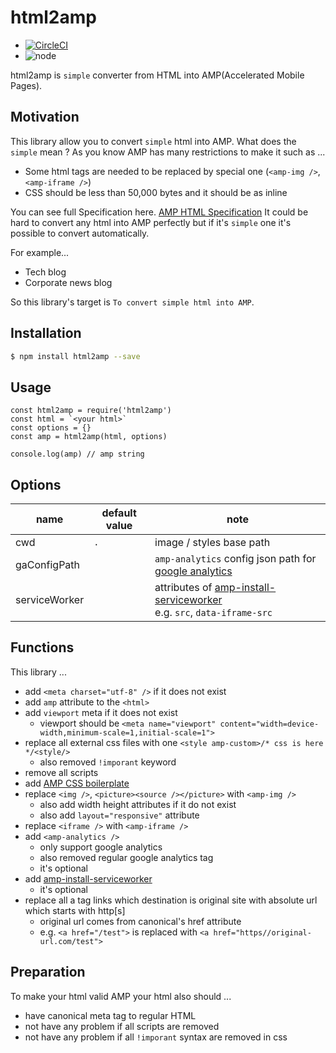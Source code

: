 
# html2amp

- [![CircleCI](https://circleci.com/gh/tomoyukikashiro/html2amp/tree/master.svg?style=svg)](https://circleci.com/gh/tomoyukikashiro/html2amp/tree/master)
- ![node](https://img.shields.io/node/v/html2amp.svg)

html2amp is `simple` converter from HTML into AMP(Accelerated Mobile Pages).

## Motivation

This library allow you to convert `simple` html into AMP. What does the `simple` mean ?
As you know AMP has many restrictions to make it such as ...

- Some html tags are needed to be replaced by special one (`<amp-img />`, `<amp-iframe />`)
- CSS should be less than 50,000 bytes and it should be as inline

You can see full Specification here.
[AMP HTML Specification](https://www.ampproject.org/docs/fundamentals/spec)
It could be hard to convert any html into AMP perfectly but if it's `simple` one it's possible to convert automatically.

For example...

- Tech blog
- Corporate news blog

So this library's target is `To convert simple html into AMP`.

## Installation

```bash
$ npm install html2amp --save
```

## Usage

```nodejs
const html2amp = require('html2amp')
const html = `<your html>`
const options = {}
const amp = html2amp(html, options)

console.log(amp) // amp string
```

## Options

name | default value | note
------------ | ------------- | ------------- 
cwd|`.`|image / styles base path
gaConfigPath| |`amp-analytics` config json path for [google analytics](https://www.ampproject.org/docs/analytics/analytics-vendors)
serviceWorker| |attributes of [amp-install-serviceworker](https://www.ampproject.org/docs/reference/components/amp-install-serviceworker) <br/> e.g. `src`, `data-iframe-src`


## Functions

This library ...

- add `<meta charset="utf-8" />` if it does not exist
- add `amp` attribute to the `<html>`
- add `viewport` meta if it does not exist
  - viewport should be `<meta name="viewport" content="width=device-width,minimum-scale=1,initial-scale=1">`
- replace all external css files with one `<style amp-custom>/* css is here */<style/>`
    - also removed `!imporant` keyword
- remove all scripts
- add [AMP CSS boilerplate](https://www.ampproject.org/docs/fundamentals/converting/resolving-errors#include-amp-css-boilerplate)
- replace `<img />`, `<picture><source /></picture>` with `<amp-img />`
  - also add width height attributes if it do not exist
  - also add `layout="responsive"` attribute
- replace `<iframe />` with `<amp-iframe />`
- add `<amp-analytics />`
  - only support google analytics
  - also removed regular google analytics tag
  - it's optional 
- add [amp-install-serviceworker](https://www.ampproject.org/docs/reference/components/amp-install-serviceworker)
  - it's optional 
- replace all a tag links which destination is original site with absolute url which starts with http[s]
  - original url comes from canonical's href attribute
  - e.g. `<a href="/test">` is replaced with `<a href="https//original-url.com/test">`

## Preparation

To make your html valid AMP your html also should ...

- have canonical meta tag to regular HTML
- not have any problem if all scripts are removed
- not have any problem if all `!imporant` syntax are removed in css
